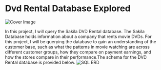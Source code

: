 # Dvd Rental Database Explored
![Cover Image](https://1.bp.blogspot.com/-l38cB-6kH6Y/YVfNFxbNmVI/AAAAAAAADeA/ALYOr1qAOcEdnnv1JPHT2PXpgZ-ldfDtwCLcBGAsYHQ/s16000/Yellow%2BBlue%2Band%2BOrange%2BAbstract%2BPatterns%2BBuyer%2BPresentation%2BListing%2BPresentation%2B%25283%2529.png)


In this project, I will query the Sakila DVD Rental database. The Sakila Database holds information about a company that rents movie DVDs. For this project, I will be querying the database to gain an understanding of the customer base, such as what the patterns in movie watching are across different customer groups, how they compare on payment earnings, and how the stores compare in their performance.The schema for the DVD Rental database is provided below.
![SQL ERD](https://video.udacity-data.com/topher/2018/September/5ba95d23_dvd-rental-erd-2/dvd-rental-erd-2.png)
